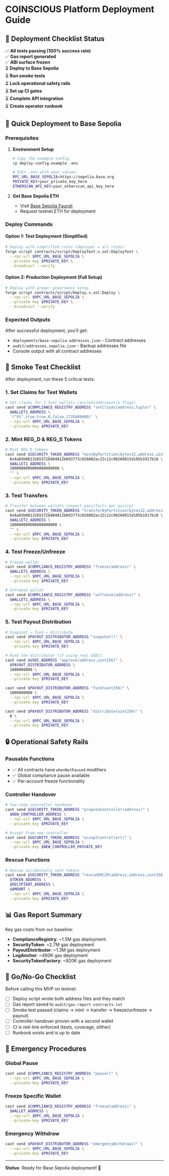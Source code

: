# COINSCIOUS Platform Deployment Guide

## 🎯 Deployment Checklist Status

✅ **All tests passing (100% success rate)**  
✅ **Gas report generated**  
✅ **ABI surface frozen**  
⏳ **Deploy to Base Sepolia**  
⏳ **Run smoke tests**  
⏳ **Lock operational safety rails**  
⏳ **Set up CI gates**  
⏳ **Complete API integration**  
⏳ **Create operator runbook**  

## 🚀 Quick Deployment to Base Sepolia

### Prerequisites

1. **Environment Setup**
   ```bash
   # Copy the example config
   cp deploy-config.example .env
   
   # Edit .env with your values
   RPC_URL_BASE_SEPOLIA=https://sepolia.base.org
   PRIVATE_KEY=your_private_key_here
   ETHERSCAN_API_KEY=your_etherscan_api_key_here
   ```

2. **Get Base Sepolia ETH**
   - Visit [Base Sepolia Faucet](https://www.coinbase.com/faucets/base-ethereum-sepolia-faucet)
   - Request testnet ETH for deployment

### Deploy Commands

#### Option 1: Test Deployment (Simplified)
```bash
# Deploy with simplified roles (deployer = all roles)
forge script contracts/script/DeployTest.s.sol:DeployTest \
  --rpc-url $RPC_URL_BASE_SEPOLIA \
  --private-key $PRIVATE_KEY \
  --broadcast --verify
```

#### Option 2: Production Deployment (Full Setup)
```bash
# Deploy with proper governance setup
forge script contracts/script/Deploy.s.sol:Deploy \
  --rpc-url $RPC_URL_BASE_SEPOLIA \
  --private-key $PRIVATE_KEY \
  --broadcast --verify
```

### Expected Outputs

After successful deployment, you'll get:
- `deployments/base-sepolia-addresses.json` - Contract addresses
- `audit/addresses.sepolia.json` - Backup addresses file
- Console output with all contract addresses

## 🧪 Smoke Test Checklist

After deployment, run these 5 critical tests:

### 1. Set Claims for Test Wallets
```bash
# Set claims for 2 test wallets (accredited/country flags)
cast send $COMPLIANCE_REGISTRY_ADDRESS "setClaims(address,tuple)" \
  $WALLET1_ADDRESS \
  '("US",true,true,0,false,1735689600)' \
  --rpc-url $RPC_URL_BASE_SEPOLIA \
  --private-key $PRIVATE_KEY
```

### 2. Mint REG_D & REG_S Tokens
```bash
# Mint REG_D tokens
cast send $SECURITY_TOKEN_ADDRESS "mintByPartition(bytes32,address,uint256,bytes)" \
  0x6a03b0013265372b884812b0d3773c026802ac22c12c90268815d185b1917b18 \
  $WALLET1_ADDRESS \
  1000000000000000000000 \
  "" \
  --rpc-url $RPC_URL_BASE_SEPOLIA \
  --private-key $PRIVATE_KEY
```

### 3. Test Transfers
```bash
# Transfer between wallets (expect pass/fails per policy)
cast send $SECURITY_TOKEN_ADDRESS "transferByPartition(bytes32,address,uint256,bytes)" \
  0x6a03b0013265372b884812b0d3773c026802ac22c12c90268815d185b1917b18 \
  $WALLET2_ADDRESS \
  100000000000000000000 \
  "" \
  --rpc-url $RPC_URL_BASE_SEPOLIA \
  --private-key $PRIVATE_KEY
```

### 4. Test Freeze/Unfreeze
```bash
# Freeze wallet
cast send $COMPLIANCE_REGISTRY_ADDRESS "freeze(address)" \
  $WALLET1_ADDRESS \
  --rpc-url $RPC_URL_BASE_SEPOLIA \
  --private-key $PRIVATE_KEY

# Unfreeze wallet
cast send $COMPLIANCE_REGISTRY_ADDRESS "unfreeze(address)" \
  $WALLET1_ADDRESS \
  --rpc-url $RPC_URL_BASE_SEPOLIA \
  --private-key $PRIVATE_KEY
```

### 5. Test Payout Distribution
```bash
# Snapshot → fund → distribute
cast send $PAYOUT_DISTRIBUTOR_ADDRESS "snapshot()" \
  --rpc-url $RPC_URL_BASE_SEPOLIA \
  --private-key $PRIVATE_KEY

# Fund the distributor (if using real USDC)
cast send $USDC_ADDRESS "approve(address,uint256)" \
  $PAYOUT_DISTRIBUTOR_ADDRESS \
  1000000000 \
  --rpc-url $RPC_URL_BASE_SEPOLIA \
  --private-key $PRIVATE_KEY

cast send $PAYOUT_DISTRIBUTOR_ADDRESS "fund(uint256)" \
  1000000000 \
  --rpc-url $RPC_URL_BASE_SEPOLIA \
  --private-key $PRIVATE_KEY

cast send $PAYOUT_DISTRIBUTOR_ADDRESS "distribute(uint256)" \
  0 \
  --rpc-url $RPC_URL_BASE_SEPOLIA \
  --private-key $PRIVATE_KEY
```

## 🔒 Operational Safety Rails

### Pausable Functions
- ✅ All contracts have `whenNotPaused` modifiers
- ✅ Global compliance pause available
- ✅ Per-account freeze functionality

### Controller Handover
```bash
# Two-step controller handover
cast send $SECURITY_TOKEN_ADDRESS "proposeController(address)" \
  $NEW_CONTROLLER_ADDRESS \
  --rpc-url $RPC_URL_BASE_SEPOLIA \
  --private-key $PRIVATE_KEY

# Accept from new controller
cast send $SECURITY_TOKEN_ADDRESS "acceptController()" \
  --rpc-url $RPC_URL_BASE_SEPOLIA \
  --private-key $NEW_CONTROLLER_PRIVATE_KEY
```

### Rescue Functions
```bash
# Rescue accidentally sent tokens
cast send $SECURITY_TOKEN_ADDRESS "rescueERC20(address,address,uint256)" \
  $TOKEN_ADDRESS \
  $RECIPIENT_ADDRESS \
  $AMOUNT \
  --rpc-url $RPC_URL_BASE_SEPOLIA \
  --private-key $PRIVATE_KEY
```

## 📊 Gas Report Summary

Key gas costs from our baseline:
- **ComplianceRegistry**: ~1.5M gas deployment
- **SecurityToken**: ~2.7M gas deployment  
- **PayoutDistributor**: ~1.3M gas deployment
- **LogAnchor**: ~460K gas deployment
- **SecurityTokenFactory**: ~920K gas deployment

## 🎯 Go/No-Go Checklist

Before calling this MVP on testnet:

- [ ] Deploy script wrote both address files and they match
- [ ] Gas report saved to `audit/gas-report-contracts.txt`
- [ ] Smoke test passed (claims → mint → transfer → freeze/unfreeze → payout)
- [ ] Controller handover proven with a second wallet
- [ ] CI is red-line enforced (tests, coverage, slither)
- [ ] Runbook exists and is up to date

## 🚨 Emergency Procedures

### Global Pause
```bash
cast send $COMPLIANCE_REGISTRY_ADDRESS "pause()" \
  --rpc-url $RPC_URL_BASE_SEPOLIA \
  --private-key $PRIVATE_KEY
```

### Freeze Specific Wallet
```bash
cast send $COMPLIANCE_REGISTRY_ADDRESS "freeze(address)" \
  $WALLET_ADDRESS \
  --rpc-url $RPC_URL_BASE_SEPOLIA \
  --private-key $PRIVATE_KEY
```

### Emergency Withdraw
```bash
cast send $PAYOUT_DISTRIBUTOR_ADDRESS "emergencyWithdraw()" \
  --rpc-url $RPC_URL_BASE_SEPOLIA \
  --private-key $PRIVATE_KEY
```

---

**Status**: Ready for Base Sepolia deployment! 🚀




